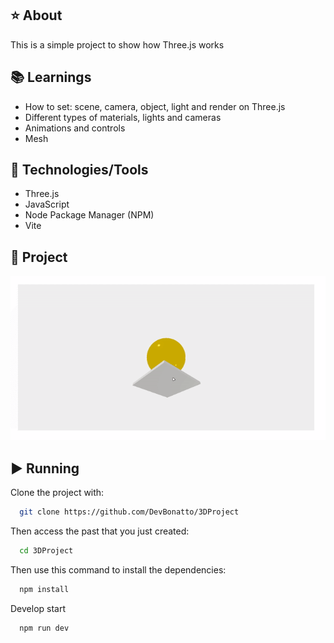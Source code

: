 ## ⭐ About
This is a simple project to show how Three.js works

## 📚 Learnings
- How to set: scene, camera, object, light and render on Three.js
- Different types of materials, lights and cameras
- Animations and controls
- Mesh

## 🚀 Technologies/Tools
- Three.js
- JavaScript
- Node Package Manager (NPM)
- Vite

## 🎥 Project
![Project Running](./imgs/project.gif)

## ▶️ Running
Clone the project with:
```bash
  git clone https://github.com/DevBonatto/3DProject
```

Then access the past that you just created:
```bash
  cd 3DProject
```

Then use this command to install the dependencies:
```bash
  npm install
```

Develop start
```bash
  npm run dev
```
